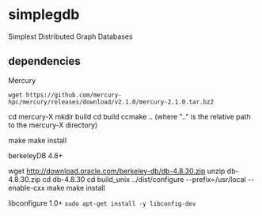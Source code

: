 # simplegdb
Simplest Distributed Graph Databases

## dependencies
Mercury

`wget https://github.com/mercury-hpc/mercury/releases/download/v2.1.0/mercury-2.1.0.tar.bz2`

cd mercury-X
mkdir build
cd build
ccmake .. (where ".." is the relative path to the mercury-X directory)

make
make install


berkeleyDB 4.8+

wget http://download.oracle.com/berkeley-db/db-4.8.30.zip
unzip db-4.8.30.zip
cd db-4.8.30
cd build_unix
../dist/configure --prefix=/usr/local --enable-cxx
make
make install


libconfigure 1.0+
`sudo apt-get install -y libconfig-dev`
